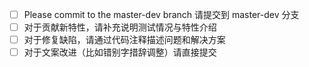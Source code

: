 * [ ] Please commit to the master-dev branch 请提交到 master-dev 分支
* [ ] 对于贡献新特性，请补充说明测试情况与特性介绍
* [ ] 对于修复缺陷，请通过代码注释描述问题和解决方案
* [ ] 对于文案改进（比如错别字措辞调整）请直接提交
